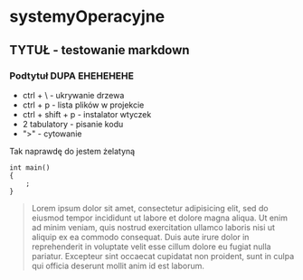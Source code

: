 # systemyOperacyjne
## TYTUŁ - testowanie markdown
### Podtytuł DUPA EHEHEHEHE


- ctrl + \ - ukrywanie drzewa
- ctrl + p - lista plików w projekcie
- ctrl + shift + p - instalator wtyczek
- 2 tabulatory - pisanie kodu
- ">" - cytowanie

Tak naprawdę do jestem żelatyną


    int main()
    {
        ;
    }


> Lorem ipsum dolor sit amet, consectetur adipisicing elit, sed do eiusmod tempor incididunt ut labore et dolore magna aliqua. Ut enim ad minim veniam, quis nostrud exercitation ullamco laboris nisi ut aliquip ex ea commodo consequat. Duis aute irure dolor in reprehenderit in voluptate velit esse cillum dolore eu fugiat nulla pariatur. Excepteur sint occaecat cupidatat non proident, sunt in culpa qui officia deserunt mollit anim id est laborum.
